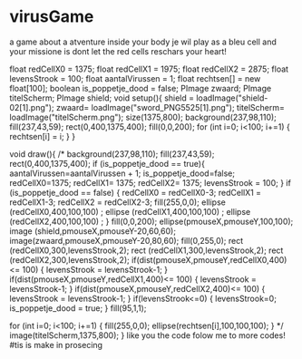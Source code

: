 # virusGame
a game about a atventure inside your body je wil play as a bleu cell and your missione is dont let the red cells reschars your heart!

float redCellX0 = 1375;
float redCellX1 = 1975;
float redCellX2 = 2875;
float levensStrook = 100;
float aantalVirussen = 1;
float rechtsen[] = new float[100];
boolean is_poppetje_dood = false;
PImage zwaard;
PImage titelScherm;
PImage shield;
void setup(){
  shield = loadImage("shield-02[1].png");
  zwaard= loadImage("sword_PNG5525[1].png");
  titelScherm= loadImage("titelScherm.png");
  size(1375,800);
  background(237,98,110);
  fill(237,43,59);
  rect(0,400,1375,400);
  fill(0,0,200);
  for (int i=0; i<100; i+=1) { rechtsen[i] = i; }
}

void draw(){
  /*
  background(237,98,110);
 fill(237,43,59);
rect(0,400,1375,400);
if (is_poppetje_dood == true){
  aantalVirussen=aantalVirussen + 1;
  is_poppetje_dood=false;
  redCellX0=1375;
  redCellX1= 1375;
  redCellX2= 1375;
  levensStrook = 100;
}
if (is_poppetje_dood == false) 
{
  redCellX0 = redCellX0-3;
   redCellX1 = redCellX1-3;
    redCellX2 = redCellX2-3;
  fill(255,0,0);
  ellipse (redCellX0,400,100,100) ;
  ellipse (redCellX1,400,100,100) ;
  ellipse (redCellX2,400,100,100) ;
}
fill(0,0,200);
ellipse(pmouseX,pmouseY,100,100);
 image (shield,pmouseX,pmouseY-20,60,60);
  image(zwaard,pmouseX,pmouseY-20,80,60);
  fill(0,255,0);
  rect (redCellX0,300,levensStrook,2);
  rect (redCellX1,300,levensStrook,2);
  rect (redCellX2,300,levensStrook,2);
  if(dist(pmouseX,pmouseY,redCellX0,400)<= 100) { levensStrook  = levensStrook-1; }
  if(dist(pmouseX,pmouseY,redCellX1,400)<= 100) { levensStrook  = levensStrook-1; }
  if(dist(pmouseX,pmouseY,redCellX2,400)<= 100) { levensStrook  = levensStrook-1; }
  if(levensStrook<=0) 
  { 
    levensStrook=0;
    is_poppetje_dood = true;
  }
  fill(95,1,1);

  for (int i=0; i<100; i+=1)
  {
    fill(255,0,0);
             ellipse(rechtsen[i],100,100,100);
  }
  */
  image(titelScherm,1375,800);
}
like you the code folow me to more codes! #tis is make in prosecing
